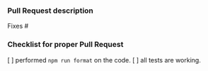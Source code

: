 ### Pull Request description

Fixes #

### Checklist for proper Pull Request

[ ] performed `npm run format` on the code.
[ ] all tests are working.
